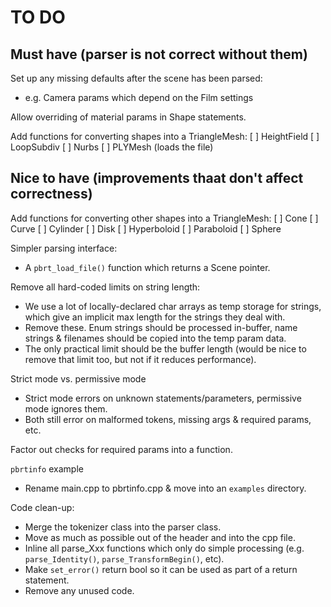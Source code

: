 TO DO
=====

Must have (parser is not correct without them)
----------------------------------------------

Set up any missing defaults after the scene has been parsed:
* e.g. Camera params which depend on the Film settings

Allow overriding of material params in Shape statements.

Add functions for converting shapes into a TriangleMesh:
[ ] HeightField
[ ] LoopSubdiv
[ ] Nurbs
[ ] PLYMesh (loads the file)


Nice to have (improvements thaat don't affect correctness)
----------------------------------------------------------

Add functions for converting other shapes into a TriangleMesh:
[ ] Cone
[ ] Curve
[ ] Cylinder
[ ] Disk
[ ] Hyperboloid
[ ] Paraboloid
[ ] Sphere

Simpler parsing interface:
* A `pbrt_load_file()` function which returns a Scene pointer.

Remove all hard-coded limits on string length:
* We use a lot of locally-declared char arrays as temp storage for strings,
  which give an implicit max length for the strings they deal with.
* Remove these. Enum strings should be processed in-buffer, name strings &
  filenames should be copied into the temp param data.
* The only practical limit should be the buffer length (would be nice to
  remove that limit too, but not if it reduces performance).

Strict mode vs. permissive mode
* Strict mode errors on unknown statements/parameters, permissive mode ignores
  them.
* Both still error on malformed tokens, missing args & required params, etc.

Factor out checks for required params into a function.

`pbrtinfo` example
* Rename main.cpp to pbrtinfo.cpp & move into an `examples` directory.

Code clean-up:
* Merge the tokenizer class into the parser class.
* Move as much as possible out of the header and into the cpp file.
* Inline all parse_Xxx functions which only do simple processing (e.g.
  `parse_Identity()`, `parse_TransformBegin()`, etc).
* Make `set_error()` return bool so it can be used as part of a return statement.
* Remove any unused code.
